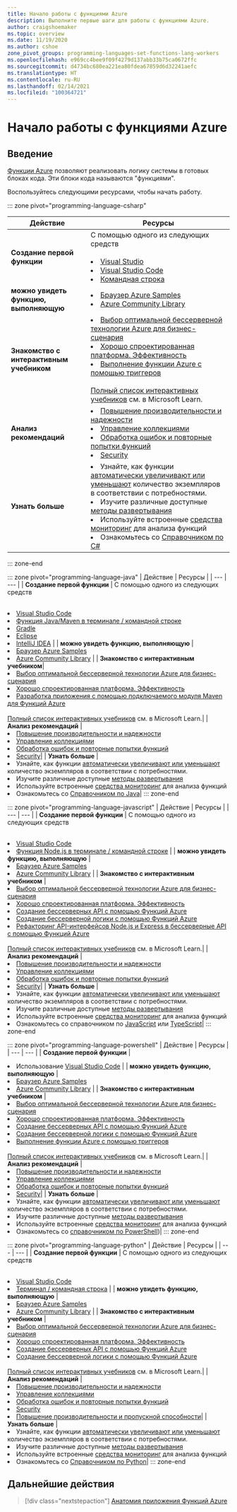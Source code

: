 ```yaml
---
title: Начало работы с функциями Azure
description: Выполните первые шаги для работы с функциями Azure.
author: craigshoemaker
ms.topic: overview
ms.date: 11/19/2020
ms.author: cshoe
zone_pivot_groups: programming-languages-set-functions-lang-workers
ms.openlocfilehash: e969cc4bee9f09f4279d137abb33b75ca0672ffc
ms.sourcegitcommit: d4734bc680ea221ea80fdea67859d6d32241aefc
ms.translationtype: HT
ms.contentlocale: ru-RU
ms.lasthandoff: 02/14/2021
ms.locfileid: "100364721"
---
```

# <a name="getting-started-with-azure-functions"></a>Начало работы с функциями Azure

## <a name="introduction"></a>Введение

[Функции Azure](./functions-overview.md) позволяют реализовать логику системы в готовых блоках кода. Эти блоки кода называются "функциями".

Воспользуйтесь следующими ресурсами, чтобы начать работу.

::: zone pivot="programming-language-csharp"

| Действие | Ресурсы |
| --- | --- |
| **Создание первой функции** | С помощью одного из следующих средств<br><br><li>[Visual Studio](./functions-create-your-first-function-visual-studio.md)<li>[Visual Studio Code](./create-first-function-vs-code-csharp.md)<li>[Командная строка](./create-first-function-cli-csharp.md) |
| **можно увидеть функцию, выполняющую** | <li>[Браузер Azure Samples](/samples/browse/?expanded=azure&languages=csharp&products=azure-functions)<li>[Azure Community Library](https://www.serverlesslibrary.net/?technology=Functions%202.x&language=C%23) |
| **Знакомство с интерактивным учебником**| <li>[Выбор оптимальной бессерверной технологии Azure для бизнес-сценария](/learn/modules/serverless-fundamentals/)<li>[Хорошо спроектированная платформа. Эффективность](/learn/modules/azure-well-architected-performance-efficiency/)<li>[Выполнение функции Azure с помощью триггеров](/learn/modules/execute-azure-function-with-triggers/) <br><br>[Полный список интерактивных учебников](/learn/browse/?expanded=azure&products=azure-functions) см. в Microsoft Learn.|
| **Анализ рекомендаций** |<li>[Повышение производительности и надежности](./functions-best-practices.md)<li>[Управление коллекциями](./manage-connections.md)<li>[Обработка ошибок и повторные попытки функций](./functions-bindings-error-pages.md?tabs=csharp)<li>[Security](./security-concepts.md)|
| **Узнать больше** | <li>Узнайте, как функции [автоматически увеличивают или уменьшают](./functions-scale.md) количество экземпляров в соответствии с потребностями.<li>Изучите различные доступные [методы развертывания](./functions-deployment-technologies.md)<li>Используйте встроенные [средства мониторинг](./functions-monitoring.md) для анализа функций<li>Ознакомьтесь со [Справочником по C#](./functions-dotnet-class-library.md)|

::: zone-end

::: zone pivot="programming-language-java"
| Действие | Ресурсы |
| --- | --- |
| **Создание первой функции** | С помощью одного из следующих средств<br><br><li>[Visual Studio Code](./create-first-function-vs-code-java.md)<li>[Функция Java/Maven в терминале / командной строке](./create-first-function-cli-java.md)<li>[Gradle](./functions-create-first-java-gradle.md)<li>[Eclipse](./functions-create-maven-eclipse.md)<li>[IntelliJ IDEA](./functions-create-maven-intellij.md) |
| **можно увидеть функцию, выполняющую** | <li>[Браузер Azure Samples](/samples/browse/?expanded=azure&languages=java&products=azure-functions)<li>[Azure Community Library](https://www.serverlesslibrary.net/?technology=Functions%202.x&language=Java) |
| **Знакомство с интерактивным учебником**| <li>[Выбор оптимальной бессерверной технологии Azure для бизнес-сценария](/learn/modules/serverless-fundamentals/)<li>[Хорошо спроектированная платформа. Эффективность](/learn/modules/azure-well-architected-performance-efficiency/)<li>[Разработка приложения с помощью подключаемого модуля Maven для Функций Azure](/learn/modules/develop-azure-functions-app-with-maven-plugin/) <br><br>[Полный список интерактивных учебников](/learn/browse/?expanded=azure&products=azure-functions) см. в Microsoft Learn.|
| **Анализ рекомендаций** |<li>[Повышение производительности и надежности](./functions-best-practices.md)<li>[Управление коллекциями](./manage-connections.md)<li>[Обработка ошибок и повторные попытки функций](./functions-bindings-error-pages.md?tabs=java)<li>[Security](./security-concepts.md)|
| **Узнать больше** | <li>Узнайте, как функции [автоматически увеличивают или уменьшают](./functions-scale.md) количество экземпляров в соответствии с потребностями.<li>Изучите различные доступные [методы развертывания](./functions-deployment-technologies.md)<li>Используйте встроенные [средства мониторинг](./functions-monitoring.md) для анализа функций<li>Ознакомьтесь со [Справочником по Java](./functions-reference-java.md)|
::: zone-end

::: zone pivot="programming-language-javascript"
| Действие | Ресурсы |
| --- | --- |
| **Создание первой функции** | С помощью одного из следующих средств<br><br><li>[Visual Studio Code](./create-first-function-vs-code-node.md)<li>[Функция Node.js в терминале / командной строке](./create-first-function-cli-java.md) |
| **можно увидеть функцию, выполняющую** | <li>[Браузер Azure Samples](/samples/browse/?expanded=azure&languages=javascript%2ctypescript&products=azure-functions)<li>[Azure Community Library](https://www.serverlesslibrary.net/?technology=Functions%202.x&language=JavaScript%2CTypeScript) |
| **Знакомство с интерактивным учебником** | <li>[Выбор оптимальной бессерверной технологии Azure для бизнес-сценария](/learn/modules/serverless-fundamentals/)<li>[Хорошо спроектированная платформа. Эффективность](/learn/modules/azure-well-architected-performance-efficiency/)<li>[Создание бессерверных API с помощью Функций Azure](/learn/modules/build-api-azure-functions/)<li>[Создание бессерверной логики с помощью Функций Azure](/learn/modules/create-serverless-logic-with-azure-functions/)<li>[Рефакторинг API-интерфейсов Node.js и Express в бессерверные API с помощью Функций Azure](/learn/modules/shift-nodejs-express-apis-serverless/) <br><br>[Полный список интерактивных учебников](/learn/browse/?expanded=azure&products=azure-functions) см. в Microsoft Learn.|
| **Анализ рекомендаций** |<li>[Повышение производительности и надежности](./functions-best-practices.md)<li>[Управление коллекциями](./manage-connections.md)<li>[Обработка ошибок и повторные попытки функций](./functions-bindings-error-pages.md?tabs=javascript)<li>[Security](./security-concepts.md)|
| **Узнать больше** | <li>Узнайте, как функции [автоматически увеличивают или уменьшают](./functions-scale.md) количество экземпляров в соответствии с потребностями.<li>Изучите различные доступные [методы развертывания](./functions-deployment-technologies.md)<li>Используйте встроенные [средства мониторинг](./functions-monitoring.md) для анализа функций<li>Ознакомьтесь со справочником по [JavaScript](./functions-reference-node.md) или [TypeScript](./functions-reference-node.md#typescript)|
::: zone-end

::: zone pivot="programming-language-powershell"
| Действие | Ресурсы |
| --- | --- |
| **Создание первой функции** | <li>Использование [Visual Studio Code](./create-first-function-vs-code-powershell.md) |
| **можно увидеть функцию, выполняющую** | <li>[Браузер Azure Samples](/samples/browse/?expanded=azure&languages=powershell&products=azure-functions)<li>[Azure Community Library](https://www.serverlesslibrary.net/?technology=Functions%202.x&language=PowerShell) |
| **Знакомство с интерактивным учебником** | <li>[Выбор оптимальной бессерверной технологии Azure для бизнес-сценария](/learn/modules/serverless-fundamentals/)<li>[Хорошо спроектированная платформа. Эффективность](/learn/modules/azure-well-architected-performance-efficiency/)<li>[Создание бессерверных API с помощью Функций Azure](/learn/modules/build-api-azure-functions/)<li>[Создание бессерверной логики с помощью Функций Azure](/learn/modules/create-serverless-logic-with-azure-functions/)<li>[Выполнение функции Azure с помощью триггеров](/learn/modules/execute-azure-function-with-triggers/) <br><br>[Полный список интерактивных учебников](/learn/browse/?expanded=azure&products=azure-functions) см. в Microsoft Learn.|
| **Анализ рекомендаций** |<li>[Повышение производительности и надежности](./functions-best-practices.md)<li>[Управление коллекциями](./manage-connections.md)<li>[Обработка ошибок и повторные попытки функций](./functions-bindings-error-pages.md?tabs=powershell)<li>[Security](./security-concepts.md)|
| **Узнать больше** | <li>Узнайте, как функции [автоматически увеличивают или уменьшают](./functions-scale.md) количество экземпляров в соответствии с потребностями.<li>Изучите различные доступные [методы развертывания](./functions-deployment-technologies.md)<li>Используйте встроенные [средства мониторинг](./functions-monitoring.md) для анализа функций<li>Ознакомьтесь со [справочником по PowerShell](./functions-reference-powershell.md))|
::: zone-end

::: zone pivot="programming-language-python"
| Действие | Ресурсы |
| --- | --- |
| **Создание первой функции** | С помощью одного из следующих средств<br><br><li>[Visual Studio Code](./create-first-function-vs-code-csharp.md?pivots=programming-language-python)<li>[Терминал / командная строка](./create-first-function-cli-csharp.md?pivots=programming-language-python) |
| **можно увидеть функцию, выполняющую** | <li>[Браузер Azure Samples](/samples/browse/?expanded=azure&languages=python&products=azure-functions)<li>[Azure Community Library](https://www.serverlesslibrary.net/?technology=Functions%202.x&language=Python) |
| **Знакомство с интерактивным учебником** | <li>[Выбор оптимальной бессерверной технологии Azure для бизнес-сценария](/learn/modules/serverless-fundamentals/)<li>[Хорошо спроектированная платформа. Эффективность](/learn/modules/azure-well-architected-performance-efficiency/)<li>[Создание бессерверных API с помощью Функций Azure](/learn/modules/build-api-azure-functions/)<li>[Создание бессерверной логики с помощью Функций Azure](/learn/modules/create-serverless-logic-with-azure-functions/) <br><br>[Полный список интерактивных учебников](/learn/browse/?expanded=azure&products=azure-functions) см. в Microsoft Learn.|
| **Анализ рекомендаций** |<li>[Повышение производительности и надежности](./functions-best-practices.md)<li>[Управление коллекциями](./manage-connections.md)<li>[Обработка ошибок и повторные попытки функций](./functions-bindings-error-pages.md?tabs=python)<li>[Security](./security-concepts.md)<li>[Повышение производительности и пропускной способности](./python-scale-performance-reference.md)|
| **Узнать больше** | <li>Узнайте, как функции [автоматически увеличивают или уменьшают](./functions-scale.md) количество экземпляров в соответствии с потребностями.<li>Изучите различные доступные [методы развертывания](./functions-deployment-technologies.md)<li>Используйте встроенные [средства мониторинг](./functions-monitoring.md) для анализа функций<li>Ознакомьтесь со [Справочником по Python](./functions-reference-python.md)|
::: zone-end

## <a name="next-steps"></a>Дальнейшие действия

> [!div class="nextstepaction"]
> [Анатомия приложения Функций Azure](./functions-reference.md)
